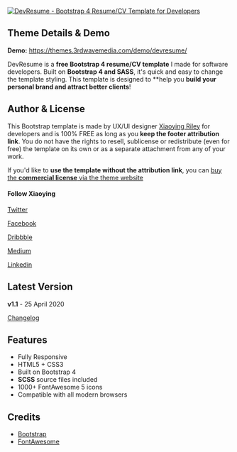 <a href="https://themes.3rdwavemedia.com/bootstrap-templates/resume/devresume-free-bootstrap-4-resume-cv-template-for-developers/" target="_blank"><img src="https://themes.3rdwavemedia.com/wp-content/uploads/2019/04/Bootstrap-Resume-CV-Template-DevResume-Promo.jpg" alt="DevResume - Bootstrap 4 Resume/CV Template for Developers" /></a>

## Theme Details & Demo

**Demo:** https://themes.3rdwavemedia.com/demo/devresume/

DevResume is a **free Bootstrap 4 resume/CV template** I made for software developers. Built on **Bootstrap 4 and SASS**, it's quick and easy to change the template styling. This template is designed to **help you **build your personal brand and attract better clients**!

## Author & License

This Bootstrap template is made by UX/UI designer [Xiaoying Riley](https://twitter.com/3rdwave_themes) for developers and is 100% FREE as long as you **keep the footer attribution link**. You do not have the rights to resell, sublicense or redistribute (even for free) the template on its own or as a separate attachment from any of your work.


If you'd like to **use the template without the attribution link**, you can [buy the **commercial license** via the theme website](https://themes.3rdwavemedia.com/bootstrap-templates/resume/devresume-free-bootstrap-4-resume-cv-template-for-developers/)


#### Follow Xiaoying

[Twitter](https://twitter.com/3rdwave_themes)

[Facebook](https://www.facebook.com/3rdwavethemes/)

[Dribbble](https://dribbble.com/Xiaoying)

[Medium](https://medium.com/@3rdwave_themes)

[Linkedin](https://uk.linkedin.com/in/xiaoying)


## Latest Version
**v1.1** - 25 April 2020

[Changelog](https://themes.3rdwavemedia.com/bootstrap-templates/resume/devresume-free-bootstrap-4-resume-cv-template-for-developers/?target=changelog)


## Features

-  Fully Responsive
-  HTML5 + CSS3
-  Built on Bootstrap 4
-  **SCSS** source files included
-  1000+ FontAwesome 5 icons
-  Compatible with all modern browsers

## Credits
- [Bootstrap](http://getbootstrap.com/)
- [FontAwesome](http://fortawesome.github.io/Font-Awesome/)
